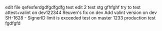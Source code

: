 
edit file qefesferdgdfgdfgdfg test
edit 2
test stg
gfhfghf
try to test attest+valint on dev122344
Reuven's fix on dev
Add valint version on dev
SH-1628 - SignerID limit is exceeded
test on master 1233
production test
fgdfgfd
